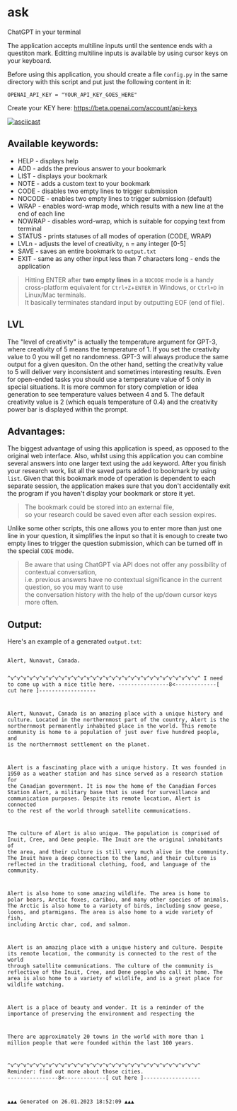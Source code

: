 # ask
ChatGPT in your terminal

The application accepts multiline inputs until the sentence ends with a questiton mark.
Editting multiline inputs is available by using cursor keys on your keyboard.

Before using this application, you should create a file `config.py` in the same directory with
this script and put just the following content in it:

```
OPENAI_API_KEY = "YOUR_API_KEY_GOES_HERE"
```

Create your KEY here: https://beta.openai.com/account/api-keys


[![asciicast](https://asciinema.org/a/2l0fs0LCe5CSxGerelyGVcwLd.svg)](https://asciinema.org/a/2l0fs0LCe5CSxGerelyGVcwLd)


## Available keywords:
* HELP   - displays help
* ADD    - adds the previous answer to your bookmark
* LIST   - displays your bookmark
* NOTE   - adds a custom text to your bookmark
* CODE   - disables two empty lines to trigger submission
* NOCODE - enables two empty lines to trigger submission (default)
* WRAP   - enables word-wrap mode, which results with a new line at the end of each line
* NOWRAP - disables word-wrap, which is suitable for copying text from terminal
* STATUS - prints statuses of all modes of operation (CODE, WRAP)
* LVLn   - adjusts the level of creativity, `n` = any integer [0-5]
* SAVE   - saves an entire bookmark to `output.txt`
* EXIT   - same as any other input less than 7 characters long - ends the application

> Hitting ENTER after **two empty lines** in a `NOCODE` mode is a handy \
> cross-platform equivalent for `Ctrl+Z`+`ENTER` in Windows, or `Ctrl+D` in Linux/Mac terminals.\
> It basically terminates standard input by outputting EOF (end of file).

## LVL
The "level of creativity" is actually the temperature argument for GPT-3, where  creativity of 5 means the temperature of 1. If you set the creativity value to 0 you will get no randomness. GPT-3 will always produce the same output for a given quesiton. On the other hand, setting the creativity value to 5 will deliver very inconsistent and sometimes interesting results. Even for open-ended tasks you should use a temperature value of 5 only in special situations. It is more common for story completion or idea generation to see temperature values between 4 and 5.
The default creativity value is 2 (which equals temperature of 0.4) and the creativity power bar is displayed within the prompt.

## Advantages:
The biggest advantage of using this application is speed, as opposed to the original web interface. Also, whilst using this application you can combine several answers into one larger text using the `add` keyword. After you finish your research work, list all the saved parts added to bookmark by using `list`. Given that this bookmark mode of operation is dependent to each separate session, the application makes sure that you don't accidentally exit the program if you haven't display your bookmark or store it yet.

> The bookmark could be stored into an external file, \
> so your research could be saved even after each session expires.

Unlike some other scripts, this one allows you to enter more than just one line in your question, it simplifies the input so that it is enough to create two empty lines to trigger the question submission, which can be turned off in the special `CODE` mode.

> Be aware that using ChatGPT via API does not offer any possibility of contextual conversation, \
> i.e. previous answers have no contextual significance in the current question, so you may want to use \
> the conversation history with the help of the up/down cursor keys more often.


## Output:
Here's an example of a generated `output.txt`:


<code>
Alert, Nunavut, Canada.

^v^v^v^v^v^v^v^v^v^v^v^v^v^v^v^v^v^v^v^v^v^v^v^v^v^v^v^v^v^v^
I need to come up with a nice title here.
----------------8<-------------[ cut here ]------------------



Alert, Nunavut, Canada is an amazing place with a unique history and culture. Located in the northernmost part of the country, Alert is the northernmost permanently inhabited place in the world. This remote community is home to a population of just over five hundred people, and is the northernmost settlement on the planet.

Alert is a fascinating place with a unique history. It was founded in 1950 as a weather station and has since served as a research station for the Canadian government. It is now the home of the Canadian Forces Station Alert, a military base that is used for surveillance and communication purposes. Despite its remote location, Alert is connected to the rest of the world through satellite communications.

The culture of Alert is also unique. The population is comprised of Inuit, Cree, and Dene people. The Inuit are the original inhabitants of the area, and their culture is still very much alive in the community. The Inuit have a deep connection to the land, and their culture is reflected in the traditional clothing, food, and language of the community.

Alert is also home to some amazing wildlife. The area is home to polar bears, Arctic foxes, caribou, and many other species of animals. The Arctic is also home to a variety of birds, including snow geese, loons, and ptarmigans. The area is also home to a wide variety of fish, including Arctic char, cod, and salmon.

Alert is an amazing place with a unique history and culture. Despite its remote location, the community is connected to the rest of the world through satellite communications. The culture of the community is reflective of the Inuit, Cree, and Dene people who call it home. The area is also home to a variety of wildlife, and is a great place for wildlife watching.

Alert is a place of beauty and wonder. It is a reminder of the importance of preserving the environment and respecting the

There are approximately 20 towns in the world with more than 1 million people that were founded within the last 100 years.

^v^v^v^v^v^v^v^v^v^v^v^v^v^v^v^v^v^v^v^v^v^v^v^v^v^v^v^v^v^v^
Reminder: find out more about those cities.
----------------8<-------------[ cut here ]------------------



▲▲▲ Generated on 26.01.2023 18:52:09 ▲▲▲</code>

